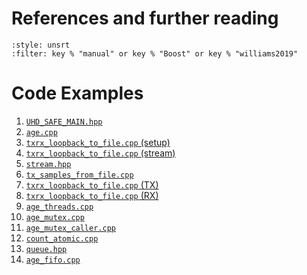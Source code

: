 # References and further reading
```{bibliography} 
:style: unsrt
:filter: key % "manual" or key % "Boost" or key % "williams2019"
```

# Code Examples
1. [`UHD_SAFE_MAIN.hpp`](code:uhd_safe_main)
1. [`age.cpp`](code:age)
1. [`txrx_loopback_to_file.cpp` (setup)](code:txrx_setup)
1. [`txrx_loopback_to_file.cpp` (stream)](code:txrx_stream)
1. [`stream.hpp`](code:stream)
1. [`tx_samples_from_file.cpp`](code:tx_samples)
1. [`txrx_loopback_to_file.cpp` (TX)](code:txrx_TX)
1. [`txrx_loopback_to_file.cpp` (RX)](code:txrx_RX)
1. [`age_threads.cpp`](code:age_threads)
1. [`age_mutex.cpp`](code:age_mutex)
1. [`age_mutex_caller.cpp`](code:age_mutex_caller)
1. [`count_atomic.cpp`](code:count_atomic)
1. [`queue.hpp`](code:queue)
1. [`age_fifo.cpp`](code:age_fifo)

